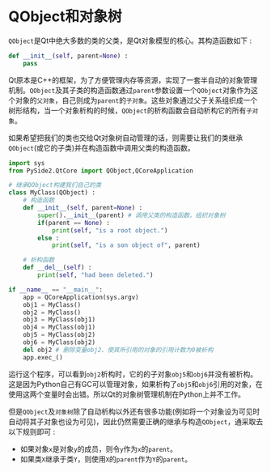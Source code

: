 # QObject和对象树
`QObject`是Qt中绝大多数的类的父类，是Qt对象模型的核心。其构造函数如下 :  
```Python
def __init__(self, parent=None) :
    pass
```
Qt原本是C++的框架，为了方便管理内存等资源，实现了一套半自动的对象管理机制。`QObject`及其子类的构造函数通过`parent`参数设置一个`QObject`对象作为这个对象的`父对象`，自己则成为`parent`的`子对象`。这些对象通过父子关系组织成一个树形结构，当一个对象析构的时候，`QObject`的析构函数会自动析构它的所有`子对象`。  

如果希望把我们的类也交给Qt对象树自动管理的话，则需要让我们的类继承`QObject`(或它的子类)并在构造函数中调用父类的构造函数。  
```Python
import sys
from PySide2.QtCore import QObject,QCoreApplication

# 继承QObject构建我们自己的类
class MyClass(QObject) :
    # 构造函数
    def __init__(self, parent=None) :
        super().__init__(parent) # 调用父类的构造函数，组织对象树
        if(parent == None) :
            print(self, "is a root object.")
        else :
            print(self, "is a son object of", parent)

    # 析构函数
    def __del__(self) :
        print(self, "had been deleted.")

if __name__ == "__main__":
    app = QCoreApplication(sys.argv)
    obj1 = MyClass()
    obj2 = MyClass()
    obj3 = MyClass(obj1)
    obj4 = MyClass(obj1)
    obj5 = MyClass(obj2)
    obj6 = MyClass(obj2)
    del obj2 # 删除变量obj2、使其所引用的对象的引用计数为0被析构
    app.exec_()
```
运行这个程序，可以看到`obj2`析构时，它的的子对象`obj5`和`obj6`并没有被析构。这是因为Python自己有GC可以管理对象，如果析构了`obj5`和`obj6`引用的对象，在使用这两个变量时会出错。所以Qt的对象树管理机制在Python上并不工作。  

但是`QObject`及`对象树`除了自动析构以外还有很多功能(例如将一个对象设为可见时自动将其子对象也设为可见)，因此仍然需要正确的继承与构造`QObject`，通采取去以下规则即可 :  
* 如果对象`x`是对象`y`的成员，则令`y`作为`x`的`parent`。
* 如果类`X`继承于类`Y`，则使用`X`的`parent`作为`Y`的`parent`。